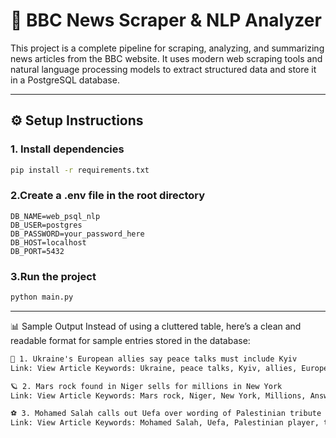 # 📰 BBC News Scraper & NLP Analyzer

This project is a complete pipeline for scraping, analyzing, and summarizing news articles from the BBC website. It uses modern web scraping tools and natural language processing models to extract structured data and store it in a PostgreSQL database.

---

## ⚙️ Setup Instructions

### 1. Install dependencies

```bash
pip install -r requirements.txt
```

### 2.Create a .env file in the root directory

```env
DB_NAME=web_psql_nlp
DB_USER=postgres
DB_PASSWORD=your_password_here
DB_HOST=localhost
DB_PORT=5432
```
### 3.Run the project
```bash
python main.py
```

---
📊 Sample Output
Instead of using a cluttered table, here’s a clean and readable format for sample entries stored in the database:

```markdown
📰 1. Ukraine's European allies say peace talks must include Kyiv
Link: View Article Keywords: Ukraine, peace talks, Kyiv, allies, European Category: International Politics Summary: European allies have called for Ukraine to be included in any peace talks with Russia...

🪐 2. Mars rock found in Niger sells for millions in New York
Link: View Article Keywords: Mars rock, Niger, New York, Millions, Answers Category: Science and Technology Summary: A large meteorite believed to be from Mars was sold by Sotheby's auction house...

⚽ 3. Mohamed Salah calls out Uefa over wording of Palestinian tribute
Link: View Article Keywords: Mohamed Salah, Uefa, Palestinian player, tribute Category: Sports & Politics Summary: Mohamed Salah criticized UEFA for not mentioning the circumstances surrounding the tribute...

```


